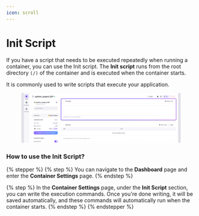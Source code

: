 ```yaml
---
icon: scroll
---
```


# Init Script

If you have a script that needs to be executed repeatedly when running a container, you can use the Init script. The **Init script** runs from the root directory `(/)` of the container and is executed when the container starts.

It is commonly used to write scripts that execute your application.

<figure><img src="../../../../../.gitbook/assets/Init Script.png" alt=""><figcaption></figcaption></figure>

### How to use the Init Script?

{% stepper %}
{% step %}
You can navigate to the **Dashboard** page and enter the **Container Settings** page.
{% endstep %}

{% step %}
In the **Container Settings** page, under the **Init Script** section, you can write the execution commands. Once you're done writing, it will be saved automatically, and these commands will automatically run when the container starts.&#x20;
{% endstep %}
{% endstepper %}
